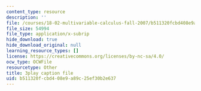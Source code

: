 ```yaml
---
content_type: resource
description: ''
file: /courses/18-02-multivariable-calculus-fall-2007/b511320fcbd408e9a89c25ef30b2e637_PnPIqh7Frlw.srt
file_size: 54994
file_type: application/x-subrip
hide_download: true
hide_download_original: null
learning_resource_types: []
license: https://creativecommons.org/licenses/by-nc-sa/4.0/
ocw_type: OCWFile
resourcetype: Other
title: 3play caption file
uid: b511320f-cbd4-08e9-a89c-25ef30b2e637
---
```

